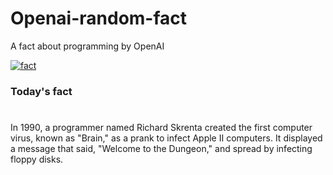 
# Openai-random-fact
 A fact about programming by OpenAI

[![fact](https://github.com/MarioVidoni/openai-daily-fact/actions/workflows/main.yml/badge.svg)](https://github.com/MarioVidoni/openai-daily-fact/actions/workflows/main.yml)

### Today's fact
# 
In 1990, a programmer named Richard Skrenta created the first computer virus, known as "Brain," as a prank to infect Apple II computers. It displayed a message that said, "Welcome to the Dungeon," and spread by infecting floppy disks.